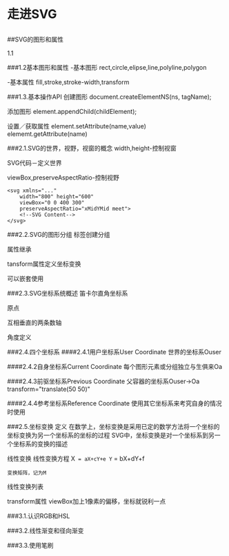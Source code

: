 # 走进SVG

##

##SVG的图形和属性

1.1

###1.2基本图形和属性
-基本图形
    rect,circle,elipse,line,polyline,polygon

-基本属性
    fill,stroke,stroke-width,transform


###1.3.基本操作API
创建图形
document.createElementNS(ns, tagName);

添加图形
element.appendChild(childElement);

设置／获取属性
element.setAttribute(name,value)
elememt.getAttribute(name)

###2.1.SVG的世界，视野，视窗的概念
width,height-控制视窗

SVG代码－定义世界

viewBox,preserveAspectRatio-控制视野
    
    <svg xmlns="..."
        width="800" height="600"
        viewBox="0 0 400 300"
        preserveAspectRatio="xMidYMid meet">
        <!--SVG Content-->
    </svg>

###2.2.SVG的图形分组
<g>标签创建分组

属性继承

tansform属性定义坐标变换

可以嵌套使用

###2.3.SVG坐标系统概述
笛卡尔直角坐标系

原点

互相垂直的两条数轴

角度定义

###2.4.四个坐标系
####2.4.1用户坐标系User Coordinate
    世界的坐标系Ouser

####2.4.2自身坐标系Current Coordinate
    每个图形元素或分组独立与生俱来Oa

####2.4.3前驱坐标系Previous Coordinate
    父容器的坐标系Ouser->Oa
    transform="translate(50 50)"

####2.4.4参考坐标系Reference Coordinate
    使用其它坐标系来考究自身的情况时使用

###2.5.坐标变换
定义
    在数学上，坐标变换是采用已定的数学方法将一个坐标的坐标变换为另一个坐标系的坐标的过程
    SVG中，坐标变换是对一个坐标系到另一个坐标系的变换的描述

线性变换
    线性变换方程
    X` = aX+cY+e
    Y` = bX+dY+f

    变换矩阵，记为M

线性变换列表

transform属性
viewBox加上1像素的偏移，坐标就锐利一点

###3.1.认识RGB和HSL

###3.2.线性渐变和径向渐变

###3.3.使用笔刷




